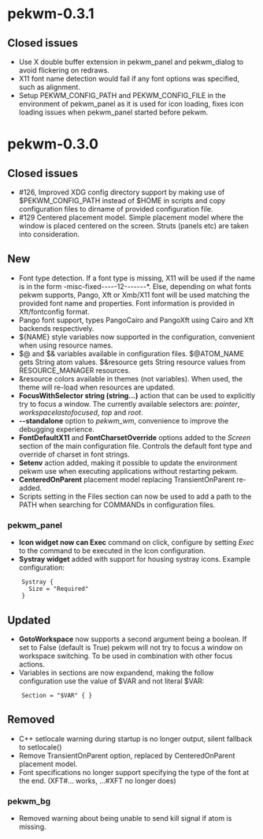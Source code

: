 pekwm-0.3.1
===========

Closed issues
-------------

  * Use X double buffer extension in pekwm_panel and pekwm_dialog to avoid
    flickering on redraws.
  * X11 font name detection would fail if any font options was specified,
    such as alignment.
  * Setup PEKWM_CONFIG_PATH and PEKWM_CONFIG_FILE in the environment of
    pekwm_panel as it is used for icon loading, fixes icon loading issues
    when pekwm_panel started before pekwm.

pekwm-0.3.0
===========

Closed issues
-------------

 * #126, Improved XDG config directory support by making use of
   $PEKWM_CONFIG_PATH instead of $HOME in scripts and copy configuration
   files to dirname of provided configuration file.
 * #129 Centered placement model. Simple placement model where the
   window is placed centered on the screen. Struts (panels etc) are
   taken into consideration.

New
---

* Font type detection. If a font type is missing, X11 will be used if the name
  is in the form -misc-fixed-*-*-*-*-12-*-*-*-*-*-*-*. Else, depending on what
  fonts pekwm supports, Pango, Xft or Xmb/X11 font will be used matching the
  provided font name and properties. Font information is provided in
  Xft/fontconfig format.
* Pango font support, types PangoCairo and PangoXft using Cairo and Xft
  backends respectively.
* ${NAME} style variables now supported in the configuration, convenient
  when using resource names.
* $@ and $& variables available in configuration files. $@ATOM_NAME
  gets String atom values. $&resource gets String resource values from
  RESOURCE_MANAGER resources.
* &resource colors available in themes (not variables). When used, the
  theme will re-load when resources are updated.
* **FocusWithSelector string (string...)** action that can be used to
  explicitly try to focus a window. The currently available selectors are:
  _pointer_, _workspacelastofocused_, _top_ and _root_.
* **--standalone** option to _pekwm_wm_, convenience to improve the debugging
  experience.
* **FontDefaultX11** and **FontCharsetOverride** options added to the _Screen_
  section of the main configuration file. Controls the default font type and
  override of charset in font strings.
* **Setenv** action added, making it possible to update the environment pekwm
  use when executing applications without restarting pekwm.
* **CenteredOnParent** placement model replacing TransientOnParent re-added.
* Scripts setting in the Files section can now be used to add a path to
  the PATH when searching for COMMANDs in configuration files.

### pekwm_panel

* **Icon widget now can Exec** command on click, configure by setting
  _Exec_ to the command to be executed in the Icon configuration.
* **Systray widget** added with support for housing systray icons.
  Example configuration:

```
    Systray {
      Size = "Required"
    }
```

Updated
-------

* **GotoWorkspace** now supports a second argument being a boolean. If set
  to False (default is True) pekwm will not try to focus a window on
  workspace switching. To be used in combination with other focus actions.
* Variables in sections are now expandend, making the follow configuration
  use the value of $VAR and not literal $VAR:

```
    Section = "$VAR" { }
```

Removed
-------

* C++ setlocale warning during startup is no longer output, silent fallback
  to setlocale()
* Remove TransientOnParent option, replaced by CenteredOnParent placement
  model.
* Font specifications no longer support specifying the type of the font at
  the end. (XFT#... works, ...#XFT no longer does)

### pekwm_bg

* Removed warning about being unable to send kill signal if atom is missing.
